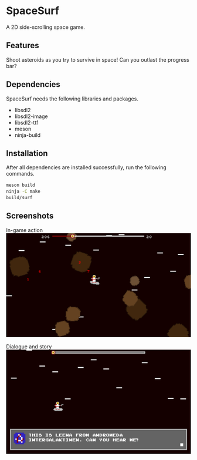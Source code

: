 # SpaceSurf

A 2D side-scrolling space game. 

## Features

Shoot asteroids as you try to survive in space! Can you outlast the progress
bar?

## Dependencies

SpaceSurf needs the following libraries and packages.
* libsdl2
* libsdl2-image
* libsdl2-ttf
* meson
* ninja-build

## Installation

After all dependencies are installed successfully, run the following commands.
``` bash
meson build
ninja -C make
build/surf
```

## Screenshots

In-game action
![Screenshot of gameplay](res/screenshots/ss-game.png)

Dialogue and story
![Screenshot of player selection](res/screenshots/ss-dialogue.png)
